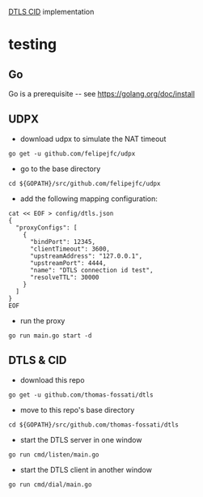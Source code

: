 [DTLS CID](https://datatracker.ietf.org/doc/draft-ietf-tls-dtls-connection-id/) implementation

# testing

## Go

Go is a prerequisite -- see https://golang.org/doc/install

## UDPX

- download udpx to simulate the NAT timeout
```
go get -u github.com/felipejfc/udpx
```

- go to the base directory
```
cd ${GOPATH}/src/github.com/felipejfc/udpx
```

- add the following mapping configuration:
```
cat << EOF > config/dtls.json
{
  "proxyConfigs": [
    {
      "bindPort": 12345,
      "clientTimeout": 3600,
      "upstreamAddress": "127.0.0.1",
      "upstreamPort": 4444,
      "name": "DTLS connection id test",
      "resolveTTL": 30000
    }
  ]
}
EOF
```

- run the proxy
```
go run main.go start -d
```
## DTLS & CID

- download this repo
```
go get -u github.com/thomas-fossati/dtls
```

- move to this repo's base directory
```
cd ${GOPATH}/src/github.com/thomas-fossati/dtls
```

- start the DTLS server in one window
```
go run cmd/listen/main.go
```

- start the DTLS client in another window
```
go run cmd/dial/main.go
```
